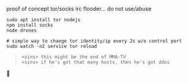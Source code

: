 proof of concept tor/socks irc flooder... do not use/abuse
```
sudo apt install tor nodejs
npm install socks
node drones

# simple way to change tor identity/ip every 2s w/o control port
sudo watch -n2 service tor reload
```

>     <sins> this might be the end of MMA-TV
>     <sins> if he's got that many hosts, then he's got ddos

🤭 
